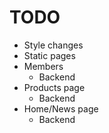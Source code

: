 # TODO
+   Style changes
+   Static pages
+   Members
	+	Backend
+   Products page
	+	Backend
+	Home/News page
	+	Backend